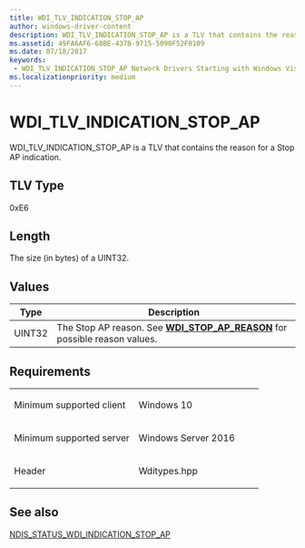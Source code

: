 ```yaml
---
title: WDI_TLV_INDICATION_STOP_AP
author: windows-driver-content
description: WDI_TLV_INDICATION_STOP_AP is a TLV that contains the reason for a Stop AP indication.
ms.assetid: 49FA6AF6-68BE-437B-9715-5090F52F0109
ms.date: 07/18/2017
keywords:
 - WDI_TLV_INDICATION_STOP_AP Network Drivers Starting with Windows Vista
ms.localizationpriority: medium
---
```


# WDI\_TLV\_INDICATION\_STOP\_AP


WDI\_TLV\_INDICATION\_STOP\_AP is a TLV that contains the reason for a Stop AP indication.

## TLV Type


0xE6

## Length


The size (in bytes) of a UINT32.

## Values


| Type   | Description                                                                                                  |
|--------|--------------------------------------------------------------------------------------------------------------|
| UINT32 | The Stop AP reason. See [**WDI\_STOP\_AP\_REASON**](https://msdn.microsoft.com/library/windows/hardware/dn926116) for possible reason values. |

 

Requirements
------------

<table>
<colgroup>
<col width="50%" />
<col width="50%" />
</colgroup>
<tbody>
<tr class="odd">
<td><p>Minimum supported client</p></td>
<td><p>Windows 10</p></td>
</tr>
<tr class="even">
<td><p>Minimum supported server</p></td>
<td><p>Windows Server 2016</p></td>
</tr>
<tr class="odd">
<td><p>Header</p></td>
<td>Wditypes.hpp</td>
</tr>
</tbody>
</table>

## See also


[NDIS\_STATUS\_WDI\_INDICATION\_STOP\_AP](https://msdn.microsoft.com/library/windows/hardware/dn925661)

 

 




